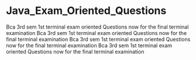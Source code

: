 # Java_Exam_Oriented_Questions
 Bca 3rd sem 1st terminal exam oriented Questions
now for the final terminal examination
 Bca 3rd sem 1st terminal exam oriented Questions
now for the final terminal examination
 Bca 3rd sem 1st terminal exam oriented Questions
now for the final terminal examination
 Bca 3rd sem 1st terminal exam oriented Questions
now for the final terminal examination
